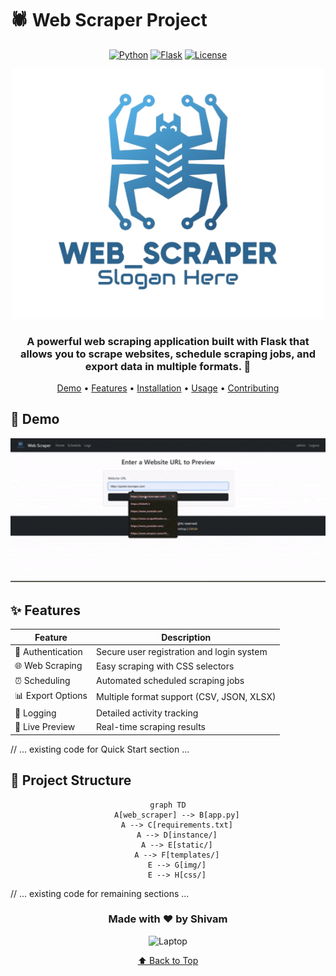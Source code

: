 # 🕷️ Web Scraper Project

<div align="center">

[![Python](https://img.shields.io/badge/Python-3.8+-3776AB?style=for-the-badge&logo=python&logoColor=white)](https://www.python.org/)
[![Flask](https://img.shields.io/badge/Flask-000000?style=for-the-badge&logo=flask&logoColor=white)](https://flask.palletsprojects.com/)
[![License](https://img.shields.io/badge/License-MIT-yellow.svg?style=for-the-badge)](LICENSE)

<p align="center">
  <img src="web_scraper/static/img/logo.png" alt="Web Scraper Logo" width="500"/>
</p>

<h3>A powerful web scraping application built with Flask that allows you to scrape websites, schedule scraping jobs, and export data in multiple formats. 🚀</h3>

[Demo](#demo) • [Features](#features) • [Installation](#installation) • [Usage](#usage) • [Contributing](#contributing)

</div>

## 🎥 Demo

<div align="center">
  <img src="web_scraper/static/img/demo.gif" alt="Demo Animation" width="800"/>
</div>

## ✨ Features

<div align="center">

| Feature | Description |
|---------|-------------|
| 🔐 Authentication | Secure user registration and login system |
| 🌐 Web Scraping | Easy scraping with CSS selectors |
| ⏰ Scheduling | Automated scheduled scraping jobs |
| 📊 Export Options | Multiple format support (CSV, JSON, XLSX) |
| 📝 Logging | Detailed activity tracking |
| 🔄 Live Preview | Real-time scraping results |

</div>

// ... existing code for Quick Start section ...

## 📁 Project Structure

<div align="center">

```mermaid
graph TD
    A[web_scraper] --> B[app.py]
    A --> C[requirements.txt]
    A --> D[instance/]
    A --> E[static/]
    A --> F[templates/]
    E --> G[img/]
    E --> H[css/]
```

</div>

// ... existing code for remaining sections ...

<div align="center">

### Made with ❤️ by Shivam

<img src="https://raw.githubusercontent.com/Tarikul-Islam-Anik/Animated-Fluent-Emojis/master/Emojis/Objects/Laptop.png" alt="Laptop" width="100"/>

[⬆ Back to Top](#-web-scraper-project)

</div>